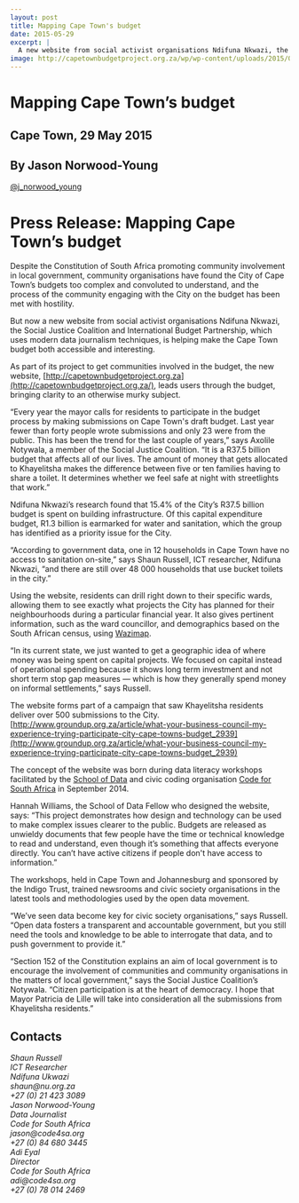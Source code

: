 ```yaml
---
layout: post
title: Mapping Cape Town's budget
date: 2015-05-29
excerpt: |
  A new website from social activist organisations Ndifuna Nkwazi, the Social Justice Coalition and International Budget Partnership, which uses modern data journalism techniques, is helping make the Cape Town budget both accessible and interesting.
image: http://capetownbudgetproject.org.za/wp/wp-content/uploads/2015/04/nu_LOGO.png
---
```


# Mapping Cape Town’s budget

## Cape Town, 29 May 2015
## By Jason Norwood-Young
[@j\_norwood\_young](https://twitter.com/j_norwood_young)

# Press Release: Mapping Cape Town’s budget

Despite the Constitution of South Africa promoting community involvement in local government, community organisations have found the City of Cape Town’s budgets too complex and convoluted to understand, and the process of the community engaging with the City on the budget has been met with hostility.

But now a new website from social activist organisations Ndifuna Nkwazi, the Social Justice Coalition and International Budget Partnership, which uses modern data journalism techniques, is helping make the Cape Town budget both accessible and interesting.

As part of its project to get communities involved in the budget, the new website, [http://capetownbudgetproject.org.za](http://capetownbudgetproject.org.za/), leads users through the budget, bringing clarity to an otherwise murky subject. 

“Every year the mayor calls for residents to participate in the budget process by making submissions on Cape Town's draft budget. Last year fewer than forty people wrote submissions and only 23 were from the public. This has been the trend for the last couple of years,” says Axolile Notywala, a member of the Social Justice Coalition. “It is a R37.5 billion budget that affects all of our lives. The amount of money that gets allocated to Khayelitsha makes the difference between five or ten families having to share a toilet. It determines whether we feel safe at night with streetlights that work.”

Ndifuna Nkwazi’s research found that 15.4% of the City’s R37.5 billion budget is spent on building infrastructure. Of this capital expenditure budget, R1.3 billion is earmarked for water and sanitation, which the group has identified as a priority issue for the City. 

“According to government data, one in 12 households in Cape Town have no access to sanitation on-site,” says Shaun Russell, ICT researcher, Ndifuna Nkwazi, “and there are still over 48 000 households that use bucket toilets in the city.” 

Using the website, residents can drill right down to their specific wards, allowing them to see exactly what projects the City has planned for their neighbourhoods during a particular financial year. It also gives pertinent information, such as the ward councillor, and demographics based on the South African census, using [Wazimap](http://wazimap.co.za).

“In its current state, we just wanted to get a geographic idea of where money was being spent on capital projects. We focused on capital instead of operational spending because it shows long term investment and not short term stop gap measures — which is how they generally spend money on informal settlements,” says Russell.

The website forms part of a campaign that saw Khayelitsha residents deliver over 500 submissions to the City. [http://www.groundup.org.za/article/what-your-business-council-my-experience-trying-participate-city-cape-towns-budget_2939](http://www.groundup.org.za/article/what-your-business-council-my-experience-trying-participate-city-cape-towns-budget_2939)

The concept of the website was born during data literacy workshops facilitated by the [School of Data](http://schoolofdata.org/) and civic coding organisation [Code for South Africa](http://code4sa.org) in September 2014. 

Hannah Williams, the School of Data Fellow who designed the website, says: “This project demonstrates how design and technology can be used to make complex issues clearer to the public. Budgets are released as unwieldy documents that few people have the time or technical knowledge to read and understand, even though it’s something that affects everyone directly. You can’t have active citizens if people don't have access to information.”

The workshops, held in Cape Town and Johannesburg and sponsored by the Indigo Trust, trained newsrooms and civic society organisations in the latest tools and methodologies used by the open data movement.

“We’ve seen data become key for civic society organisations,” says Russell. “Open data fosters a transparent and accountable government, but you still need the tools and knowledge to be able to interrogate that data, and to push government to provide it.”

“Section 152 of the Constitution explains an aim of local government is to encourage the involvement of communities and community organisations in the matters of local government,” says the Social Justice Coalition’s Notywala. “Citizen participation is at the heart of democracy. I hope that Mayor Patricia de Lille will take into consideration all the submissions from Khayelitsha residents.”

## Contacts

<address>
Shaun Russell<br/>
ICT Researcher<br/>
Ndifuna Ukwazi<br/>
shaun@nu.org.za<br/>
+27 (0) 21 423 3089<br/>
</address>

<address>
Jason Norwood-Young<br/>
Data Journalist<br/>
Code for South Africa<br/>
jason@code4sa.org<br/>
+27 (0) 84 680 3445<br/>
</address>

<address>
Adi Eyal<br/>
Director<br/>
Code for South Africa<br/>
adi@code4sa.org<br/>
+27 (0) 78 014 2469<br/>
</address>
